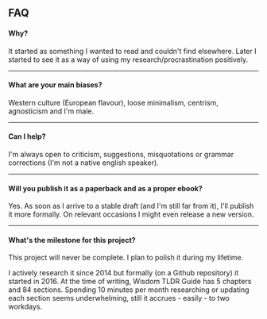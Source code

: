## FAQ

#### Why?

It started as something I wanted to read and couldn't find elsewhere. Later I started to see it as a way of using my research/procrastination positively.

---

#### What are your main biases?

Western culture (European flavour), loose minimalism, centrism, agnosticism and I'm male.

---

#### Can I help?

I'm always open to criticism, suggestions, misquotations or grammar corrections (I'm not a native english speaker).

---

#### Will you publish it as a paperback and as a proper ebook?

Yes. As soon as I arrive to a stable draft (and I'm still far from it), I'll publish it more formally. On relevant occasions I might even release a new version.

---

#### What's the milestone for this project?

This project will never be complete. I plan to polish it during my lifetime.

I actively research it since 2014 but formally (on a Github repository) it started in 2016. At the time of writing, Wisdom TLDR Guide has 5 chapters and 84 sections. Spending 10 minutes per month researching or updating each section seems underwhelming, still it accrues - easily - to two workdays.